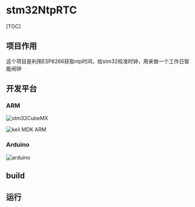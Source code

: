 # stm32NtpRTC

[TOC]

## 项目作用

这个项目是利用ESP8266获取ntp时间，给stm32校准时钟，用来做一个工作日智能闹钟

## 开发平台

### ARM

![stm32CubeMX](C:\Users\Yarnell-PC-MI\AppData\Roaming\Typora\typora-user-images\1557763540396.png)

![keil MDK ARM](C:\Users\Yarnell-PC-MI\AppData\Roaming\Typora\typora-user-images\1557763606771.png)

### Arduino

![arduino](C:\Users\Yarnell-PC-MI\AppData\Roaming\Typora\typora-user-images\1557763655513.png)

## build

## 运行

